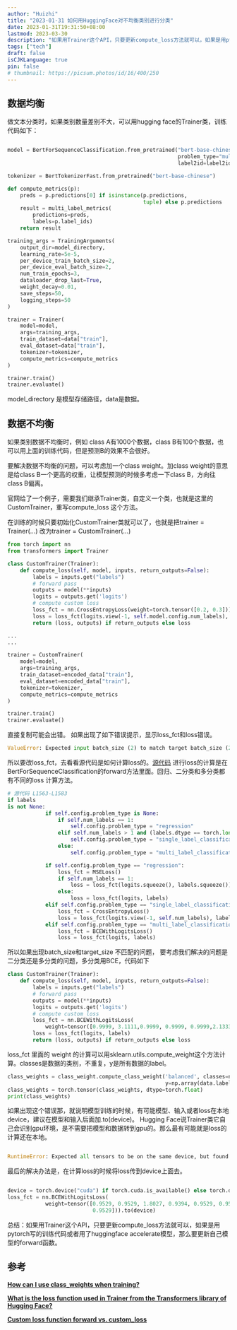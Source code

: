 ```yaml
---
author: "Huizhi"
title: "2023-01-31 如何用HuggingFace对不均衡类别进行分类"
date: 2023-01-31T19:31:50+08:00 
lastmod: 2023-03-30
description: "如果用Trainer这个API，只要更新compute_loss方法就可以，如果是用pytorch写的训练代码或者用了huggingface accelerate模型，那么要更新自己模型的forward函数。"  
tags: ["tech"]
draft: false
isCJKLanguage: true
pin: false
# thumbnail: https://picsum.photos/id/16/400/250
---
```


## 数据均衡

做文本分类时，如果类别数量差别不大，可以用hugging face的Trainer类，训练代码如下：

```python

model = BertForSequenceClassification.from_pretrained("bert-base-chinese", num_labels=len(labels),
                                                      problem_type="multi_label_classification", id2label=id2label,
                                                      label2id=label2id)

tokenizer = BertTokenizerFast.from_pretrained("bert-base-chinese")

def compute_metrics(p):
    preds = p.predictions[0] if isinstance(p.predictions,
                                           tuple) else p.predictions
    result = multi_label_metrics(
        predictions=preds,
        labels=p.label_ids)
    return result

training_args = TrainingArguments(
    output_dir=model_directory, 
    learning_rate=5e-5,
    per_device_train_batch_size=2,
    per_device_eval_batch_size=2,
    num_train_epochs=3,
    dataloader_drop_last=True,
    weight_decay=0.01,
    save_steps=50,
    logging_steps=50
)

trainer = Trainer(
    model=model,
    args=training_args,
    train_dataset=data["train"],
    eval_dataset=data["train"],
    tokenizer=tokenizer,
    compute_metrics=compute_metrics
)

trainer.train()
trainer.evaluate()
```

model_directory 是模型存储路径，data是数据。

## 数据不均衡

如果类别数据不均衡时，例如 class A有1000个数据，class B有100个数据，也可以用上面的训练代码，但是预测B的效果不会很好。

要解决数据不均衡的问题，可以考虑加一个class weight。加class weight的意思是给class B一个更高的权重，让模型预测的时候多考虑一下class B，方向往class B偏离。

官网给了一个例子，需要我们继承Trainer类，自定义一个类，也就是这里的CustomTrainer，重写compute_loss 这个方法。

在训练的时候只要初始化CustomTrainer类就可以了，也就是把trainer = Trainer(…) 改为trainer = CustomTrainer(…) 

```python
from torch import nn
from transformers import Trainer

class CustomTrainer(Trainer):
    def compute_loss(self, model, inputs, return_outputs=False):
        labels = inputs.get("labels")
        # forward pass
        outputs = model(**inputs)
        logits = outputs.get('logits')
        # compute custom loss
        loss_fct = nn.CrossEntropyLoss(weight=torch.tensor([0.2, 0.3]))
        loss = loss_fct(logits.view(-1, self.model.config.num_labels), labels.view(-1))
        return (loss, outputs) if return_outputs else loss

...
...

trainer = CustomTrainer(
    model=model,
    args=training_args,
    train_dataset=encoded_data["train"],
    eval_dataset=encoded_data["train"],
    tokenizer=tokenizer,
    compute_metrics=compute_metrics
)

trainer.train()
trainer.evaluate()
```

直接复制可能会出错。 如果出现了如下错误提示，显示loss_fct和loss错误。

```python
ValueError: Expected input batch_size (2) to match target batch_size (20).
```

所以要改loss_fct，去看看源代码是如何计算loss的。[源代码](https://github.com/huggingface/transformers/blob/v4.17.0/src/transformers/models/bert/modeling_bert.py#L1563-L1583) 进行loss的计算是在BertForSequenceClassification的forward方法里面。回归、二分类和多分类都有不同的loss 计算方法。

```python
# 源代码 L1563-L1583
if labels 
is not None:
            if self.config.problem_type is None:
                if self.num_labels == 1:
                    self.config.problem_type = "regression"
                elif self.num_labels > 1 and (labels.dtype == torch.long or labels.dtype == torch.int):
                    self.config.problem_type = "single_label_classification"
                else:
                    self.config.problem_type = "multi_label_classification"

            if self.config.problem_type == "regression":
                loss_fct = MSELoss()
                if self.num_labels == 1:
                    loss = loss_fct(logits.squeeze(), labels.squeeze())
                else:
                    loss = loss_fct(logits, labels)
            elif self.config.problem_type == "single_label_classification":
                loss_fct = CrossEntropyLoss()
                loss = loss_fct(logits.view(-1, self.num_labels), labels.view(-1))
            elif self.config.problem_type == "multi_label_classification":
                loss_fct = BCEWithLogitsLoss()
                loss = loss_fct(logits, labels)
```

所以如果出现batch_size和target_size 不匹配的问题， 要考虑我们解决的问题是二分类还是多分类的问题，多分类用BCE，代码如下

```python
class CustomTrainer(Trainer):
    def compute_loss(self, model, inputs, return_outputs=False):
        labels = inputs.get("labels")
        # forward pass
        outputs = model(**inputs)
        logits = outputs.get('logits')
        # compute custom loss
        loss_fct = nn.BCEWithLogitsLoss(
            weight=tensor([0.9999, 3.1111,0.9999, 0.9999, 0.9999,2.1333]))
        loss = loss_fct(logits, labels)
        return (loss, outputs) if return_outputs else loss
```

loss_fct 里面的 weight 的计算可以用sklearn.utils.compute_weight这个方法计算。classes是数据的类别，不重复，y是所有数据的label。
```python
class_weights = class_weight.compute_class_weight('balanced', classes=np.array(data.labels.unique()),
                                                  y=np.array(data.labels))
class_weights = torch.tensor(class_weights, dtype=torch.float)
print(class_weights)
```

如果出现这个错误那，就说明模型训练的时候，有可能模型、输入或者loss在本地device，建议在模型和输入后面加.to(device)。
Hugging Face说Trainer类它自己会识别gpu环境，是不需要把模型和数据转到gpu的。那么最有可能就是loss的计算还在本地。

```python

RuntimeError: Expected all tensors to be on the same device, but found at least two devices, cuda:0 and cpu!
```

最后的解决办法是，在计算loss的时候将loss传到device上面去。

```python

device = torch.device("cuda") if torch.cuda.is_available() else torch.device("cpu")
loss_fct = nn.BCEWithLogitsLoss(
            weight=tensor([0.9529, 0.9529, 1.8027, 0.9394, 0.9529, 0.9529, 0.9529, 0.9667, 0.9529,
                           0.9529])).to(device)
```

总结：如果用Trainer这个API，只要更新compute_loss方法就可以，如果是用pytorch写的训练代码或者用了huggingface accelerate模型，那么要更新自己模型的forward函数。


## 参考

**[How can I use class_weights when training?](https://discuss.huggingface.co/t/how-can-i-use-class-weights-when-training/1067)**

**[What is the loss function used in Trainer from the Transformers library of Hugging Face?](https://stackoverflow.com/questions/71581197/what-is-the-loss-function-used-in-trainer-from-the-transformers-library-of-huggi)**

**[Custom loss function forward vs. custom_loss](https://discuss.huggingface.co/t/custom-loss-function-forward-vs-custom-loss/21526)**
